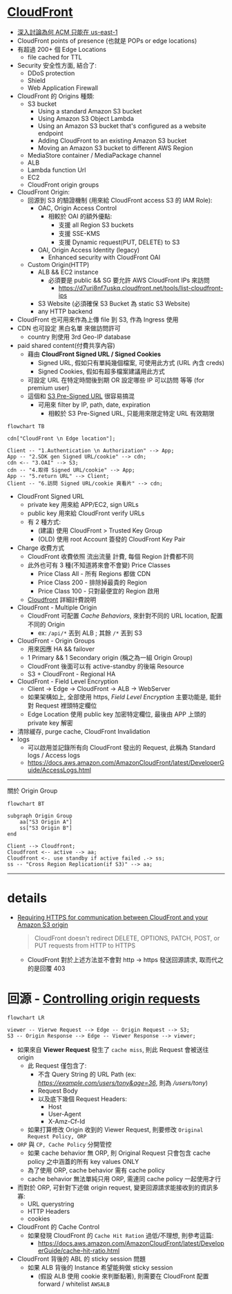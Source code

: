
# [CloudFront](https://docs.aws.amazon.com/AmazonCloudFront/latest/DeveloperGuide/Introduction.html)

- [深入討論為何 ACM 只能在 us-east-1](https://ithelp.ithome.com.tw/articles/10242264)
- CloudFront points of presence (也就是 POPs or edge locations)
- 有超過 200+ 個 Edge Locations
    - file cached for TTL
- Security 安全性方面, 結合了:
    - DDoS protection
    - Shield
    - Web Application Firewall
- CloudFront 的 Origins 種類:
    - S3 bucket
        - Using a standard Amazon S3 bucket
        - Using Amazon S3 Object Lambda
        - Using an Amazon S3 bucket that's configured as a website endpoint
        - Adding CloudFront to an existing Amazon S3 bucket
        - Moving an Amazon S3 bucket to different AWS Region
    - MediaStore container / MediaPackage channel
    - ALB
    - Lambda function Url
    - EC2
    - CloudFront origin groups
- CloudFront Origin:
    - 回源到 S3 的驗證機制 (用來給 CloudFront access S3 的 IAM Role):
        - OAC, Origin Access Control
            - 相較於 OAI 的額外優點:
                - 支援 all Region S3 buckets
                - 支援 SSE-KMS
                - 支援 Dynamic request(PUT, DELETE) to S3
        - OAI, Origin Access Identity (legacy)
            - Enhanced security with CloudFront OAI
    - Custom Origin(HTTP)
        - ALB && EC2 instance
            - 必須要是 public && SG 要允許 AWS CloudFront IPs 來訪問
                - https://d7uri8nf7uskq.cloudfront.net/tools/list-cloudfront-ips
        - S3 Website (必須確保 S3 Bucket 為 static S3 Website)
        - any HTTP backend
- CloudFront 也可用來作為上傳 file 到 S3, 作為 Ingress 使用
- CDN 也可設定 黑白名單 來做訪問許可
    - country 則使用 3rd Geo-IP database
- paid shared content(付費共享內容)
    - 藉由 **CloudFront Signed URL / Signed Cookies**
        - Signed URL, 假如只有單純幾個檔案, 可使用此方式 (URL 內含 creds)
        - Signed Cookies, 假如有超多檔案建議用此方式
    - 可設定 URL 在特定時間後到期 OR 設定哪些 IP 可以訪問 等等 (for premium user)
    - 這個和 [S3 Pre-Signed URL](./S3.md#s3-pre-signed-urls) 很容易搞混
        - 可用來 filter by IP, path, date, expiration
            - 相較於 S3 Pre-Signed URL, 只能用來限定特定 URL 有效期限

```mermaid
flowchart TB

cdn["CloudFront \n Edge location"];

Client -- "1.Authentication \n Authorization" --> App;
App -- "2.SDK gen Signed URL/cookie" --> cdn;
cdn <-- "3.OAI" --> S3;
cdn -- "4.取得 Signed URL/cookie" --> App;
App -- "5.return URL" --> Client;
Client -- "6.訪問 Signed URL/cookie 爽看片" --> cdn;
```

- CloudFront Signed URL 
    - private key 用來給 APP/EC2, sign URLs
    - public key 用來給 CloudFront verify URLs
    - 有 2 種方式:
        - (建議) 使用 CloudFront > Trusted Key Group
        - (OLD) 使用 root Account 簽發的 CloudFront Key Pair
- Charge 收費方式
    - CloudFront 收費依照 流出流量 計費, 每個 Region 計費都不同
    - 此外也可有 3 種(不知道將來會不會變) Price Classes
        - Price Class All - 所有 Regions 都做 CDN
        - Price Class 200 - 排除掉最貴的 Region
        - Price Class 100 - 只對最便宜的 Region 啟用
    - [Cloudfront](https://aws.amazon.com/cloudfront/pricing/?nc1=h_ls) 詳細計費說明
- CloudFront - Multiple Origin
    - CloudFront 可配置 *Cache Behaviors*, 來針對不同的 URL location, 配置不同的 Origin
        - ex: `/api/*` 丟到 ALB ; 其餘 `/*` 丟到 S3
- CloudFront - Origin Groups
    - 用來因應 HA && failover
    - 1 Primary && 1 Secondary origin (稱之為一組 Origin Group)
    - CloudFront 後面可以有 active-standby 的後端 Resource
    - S3 + CloudFront - Regional HA
- CloudFront - Field Level Encryption
    - Client -> Edge -> CloudFront -> ALB -> WebServer
    - 如果架構如上, 全部使用 https, *Field Level Encryption* 主要功能是, 能針對 Request 裡頭特定欄位
    - Edge Location 使用 public key 加密特定欄位, 最後由 APP 上頭的 private key 解密
- 清除緩存, purge cache, CloudFront Invalidation
- logs
    - 可以啟用並記錄所有向 CloudFront 發出的 Request, 此稱為 Standard logs / Access logs
    - https://docs.aws.amazon.com/AmazonCloudFront/latest/DeveloperGuide/AccessLogs.html

------

關於 Origin Group

```mermaid
flowchart BT

subgraph Origin Group
    aa["S3 Origin A"]
    ss["S3 Origin B"]
end

Client --> Cloudfront;
Cloudfront <-- active --> aa;
Cloudfront <-. use standby if active failed .-> ss;
ss -- "Cross Region Replication(if S3)" --> aa;
```

------


# details

- [Requiring HTTPS for communication between CloudFront and your Amazon S3 origin](https://docs.aws.amazon.com/AmazonCloudFront/latest/DeveloperGuide/using-https-cloudfront-to-s3-origin.html)
    > CloudFront doesn't redirect DELETE, OPTIONS, PATCH, POST, or PUT requests from HTTP to HTTPS
    - CloudFront 對於上述方法並不會對 http -> https 發送回源請求, 取而代之的是回覆 403


# 回源 - [Controlling origin requests](https://docs.aws.amazon.com/AmazonCloudFront/latest/DeveloperGuide/controlling-origin-requests.html)

```mermaid
flowchart LR

viewer -- Vierwe Request --> Edge -- Origin Request --> S3;
S3 -- Origin Response --> Edge -- Viewer Response --> viewer;
```

- 如果來自 **Viewer Request** 發生了 `cache miss`, 則此 Request 會被送往 origin
    - 此 Request 僅包含了:
        - 不含 Query String 的 URL Path (ex: *https://example.com/users/tony&age=36*, 則為 */users/tony*)
        - Request Body
        - 以及底下幾個 Request Headers:
            - Host
            - User-Agent
            - X-Amz-Cf-Id
    - 如果打算修改 Origin 收到的 Viewer Request, 則要修改 `Original Request Policy, ORP`
- `ORP` 與 `CP, Cache Policy` 分開管控
    - 如果 cache behavior 無 ORP, 則 Original Request 只會包含 cache policy 之中涵蓋的所有 key values ONLY
    - 為了使用 ORP, cache behavior 需有 cache policy
    - cache behavior 無法單純只用 ORP, 需連同 cache policy 一起使用才行
- 而對於 ORP, 可針對下述做 origin request, 變更回源請求能接收到的資訊多寡:
    - URL querystring
    - HTTP Headers
    - cookies
- CloudFront 的 Cache Control
    - 如果發現 CloudFront 的 `Cache Hit Ration` 過低/不理想, 則參考這篇:
        - https://docs.aws.amazon.com/AmazonCloudFront/latest/DeveloperGuide/cache-hit-ratio.html
- CloudFront 背後的 ABL 的 sticky session 問題
    - 如果 ALB 背後的 Instance 希望能夠做 sticky session
        - (假設 ALB 使用 cookie 來判斷黏著), 則需要在 CloudFront 配置 forward / whitelist `AWSALB`
